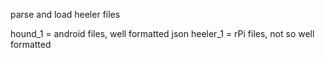 parse and load heeler files

hound_1 = android files, well formatted json
heeler_1 = rPi files, not so well formatted
